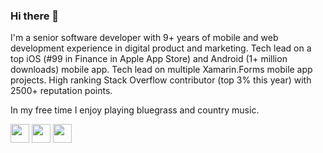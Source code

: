 ### Hi there 👋

I'm a senior software developer with 9+ years of mobile and web development experience in digital product and marketing. Tech lead on a top iOS (#99 in Finance in Apple App Store) and Android (1+ million downloads) mobile app. Tech lead on multiple Xamarin.Forms mobile app projects. High ranking Stack Overflow contributor (top 3% this year) with 2500+ reputation points.

In my free time I enjoy playing bluegrass and country music.

[<img height="30" src="https://img.shields.io/badge/linkedin-blue.svg?&style=for-the-badge&logo=linkedin&logoColor=white" />](https://www.linkedin.com/in/ryanbrookepayne) [<img height="30" src="https://img.shields.io/badge/stack%20overflow-FE7A16?logo=stack-overflow&logoColor=white&style=for-the-badge" />](https://stackoverflow.com/users/11809808/ryan-payne) [<img height="30" src="https://img.shields.io/badge/youtube-red.svg?&style=for-the-badge&logo=youtube&logoColor=white" />](https://www.youtube.com/c/RyanPayne)
